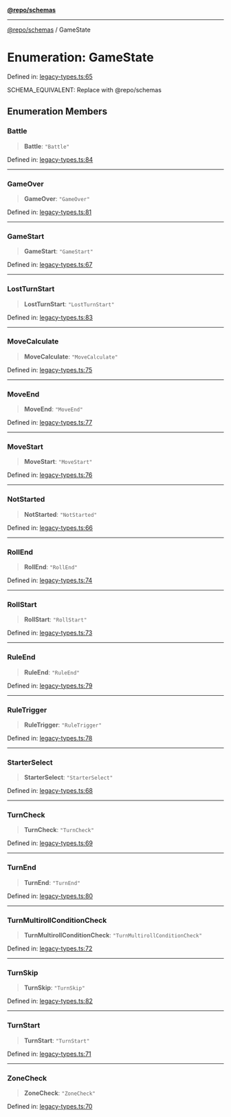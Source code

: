 [**@repo/schemas**](../README.md)

***

[@repo/schemas](../globals.md) / GameState

# Enumeration: GameState

Defined in: [legacy-types.ts:65](https://github.com/alexqguo/drinking-board-game-v3/blob/e685f3b5240058db25c494e5486105704e4feaf9/packages/schemas/src/legacy-types.ts#L65)

SCHEMA_EQUIVALENT: Replace with @repo/schemas

## Enumeration Members

### Battle

> **Battle**: `"Battle"`

Defined in: [legacy-types.ts:84](https://github.com/alexqguo/drinking-board-game-v3/blob/e685f3b5240058db25c494e5486105704e4feaf9/packages/schemas/src/legacy-types.ts#L84)

***

### GameOver

> **GameOver**: `"GameOver"`

Defined in: [legacy-types.ts:81](https://github.com/alexqguo/drinking-board-game-v3/blob/e685f3b5240058db25c494e5486105704e4feaf9/packages/schemas/src/legacy-types.ts#L81)

***

### GameStart

> **GameStart**: `"GameStart"`

Defined in: [legacy-types.ts:67](https://github.com/alexqguo/drinking-board-game-v3/blob/e685f3b5240058db25c494e5486105704e4feaf9/packages/schemas/src/legacy-types.ts#L67)

***

### LostTurnStart

> **LostTurnStart**: `"LostTurnStart"`

Defined in: [legacy-types.ts:83](https://github.com/alexqguo/drinking-board-game-v3/blob/e685f3b5240058db25c494e5486105704e4feaf9/packages/schemas/src/legacy-types.ts#L83)

***

### MoveCalculate

> **MoveCalculate**: `"MoveCalculate"`

Defined in: [legacy-types.ts:75](https://github.com/alexqguo/drinking-board-game-v3/blob/e685f3b5240058db25c494e5486105704e4feaf9/packages/schemas/src/legacy-types.ts#L75)

***

### MoveEnd

> **MoveEnd**: `"MoveEnd"`

Defined in: [legacy-types.ts:77](https://github.com/alexqguo/drinking-board-game-v3/blob/e685f3b5240058db25c494e5486105704e4feaf9/packages/schemas/src/legacy-types.ts#L77)

***

### MoveStart

> **MoveStart**: `"MoveStart"`

Defined in: [legacy-types.ts:76](https://github.com/alexqguo/drinking-board-game-v3/blob/e685f3b5240058db25c494e5486105704e4feaf9/packages/schemas/src/legacy-types.ts#L76)

***

### NotStarted

> **NotStarted**: `"NotStarted"`

Defined in: [legacy-types.ts:66](https://github.com/alexqguo/drinking-board-game-v3/blob/e685f3b5240058db25c494e5486105704e4feaf9/packages/schemas/src/legacy-types.ts#L66)

***

### RollEnd

> **RollEnd**: `"RollEnd"`

Defined in: [legacy-types.ts:74](https://github.com/alexqguo/drinking-board-game-v3/blob/e685f3b5240058db25c494e5486105704e4feaf9/packages/schemas/src/legacy-types.ts#L74)

***

### RollStart

> **RollStart**: `"RollStart"`

Defined in: [legacy-types.ts:73](https://github.com/alexqguo/drinking-board-game-v3/blob/e685f3b5240058db25c494e5486105704e4feaf9/packages/schemas/src/legacy-types.ts#L73)

***

### RuleEnd

> **RuleEnd**: `"RuleEnd"`

Defined in: [legacy-types.ts:79](https://github.com/alexqguo/drinking-board-game-v3/blob/e685f3b5240058db25c494e5486105704e4feaf9/packages/schemas/src/legacy-types.ts#L79)

***

### RuleTrigger

> **RuleTrigger**: `"RuleTrigger"`

Defined in: [legacy-types.ts:78](https://github.com/alexqguo/drinking-board-game-v3/blob/e685f3b5240058db25c494e5486105704e4feaf9/packages/schemas/src/legacy-types.ts#L78)

***

### StarterSelect

> **StarterSelect**: `"StarterSelect"`

Defined in: [legacy-types.ts:68](https://github.com/alexqguo/drinking-board-game-v3/blob/e685f3b5240058db25c494e5486105704e4feaf9/packages/schemas/src/legacy-types.ts#L68)

***

### TurnCheck

> **TurnCheck**: `"TurnCheck"`

Defined in: [legacy-types.ts:69](https://github.com/alexqguo/drinking-board-game-v3/blob/e685f3b5240058db25c494e5486105704e4feaf9/packages/schemas/src/legacy-types.ts#L69)

***

### TurnEnd

> **TurnEnd**: `"TurnEnd"`

Defined in: [legacy-types.ts:80](https://github.com/alexqguo/drinking-board-game-v3/blob/e685f3b5240058db25c494e5486105704e4feaf9/packages/schemas/src/legacy-types.ts#L80)

***

### TurnMultirollConditionCheck

> **TurnMultirollConditionCheck**: `"TurnMultirollConditionCheck"`

Defined in: [legacy-types.ts:72](https://github.com/alexqguo/drinking-board-game-v3/blob/e685f3b5240058db25c494e5486105704e4feaf9/packages/schemas/src/legacy-types.ts#L72)

***

### TurnSkip

> **TurnSkip**: `"TurnSkip"`

Defined in: [legacy-types.ts:82](https://github.com/alexqguo/drinking-board-game-v3/blob/e685f3b5240058db25c494e5486105704e4feaf9/packages/schemas/src/legacy-types.ts#L82)

***

### TurnStart

> **TurnStart**: `"TurnStart"`

Defined in: [legacy-types.ts:71](https://github.com/alexqguo/drinking-board-game-v3/blob/e685f3b5240058db25c494e5486105704e4feaf9/packages/schemas/src/legacy-types.ts#L71)

***

### ZoneCheck

> **ZoneCheck**: `"ZoneCheck"`

Defined in: [legacy-types.ts:70](https://github.com/alexqguo/drinking-board-game-v3/blob/e685f3b5240058db25c494e5486105704e4feaf9/packages/schemas/src/legacy-types.ts#L70)
